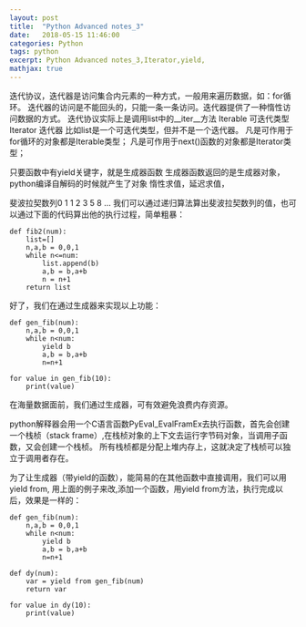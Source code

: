 ```yaml
---
layout: post
title:  "Python Advanced notes_3"
date:   2018-05-15 11:46:00
categories: Python
tags: python
excerpt: Python Advanced notes_3,Iterator,yield,
mathjax: true
---
```


迭代协议，迭代器是访问集合内元素的一种方式，一般用来遍历数据，如：for循环。
迭代器的访问是不能回头的，只能一条一条访问。迭代器提供了一种惰性访问数据的方式。
迭代协议实际上是调用list中的__iter__方法
Iterable 可迭代类型
Iterator 迭代器
比如list是一个可迭代类型，但并不是一个迭代器。
凡是可作用于for循环的对象都是Iterable类型；
凡是可作用于next()函数的对象都是Iterator类型；

只要函数中有yield关键字，就是生成器函数
生成器函数返回的是生成器对象，python编译自解码的时候就产生了对象
惰性求值，延迟求值，

斐波拉契数列0 1 1 2 3 5 8 ...
我们可以通过递归算法算出斐波拉契数列的值，也可以通过下面的代码算出他的执行过程，简单粗暴：
```
def fib2(num):
    list=[]
    n,a,b = 0,0,1
    while n<=num:
        list.append(b)
        a,b = b,a+b
        n = n+1
    return list
```
好了，我们在通过生成器来实现以上功能：
```
def gen_fib(num):
    n,a,b = 0,0,1
    while n<num:
        yield b
        a,b = b,a+b
        n=n+1

for value in gen_fib(10):
    print(value)
```
在海量数据面前，我们通过生成器，可有效避免浪费内存资源。

python解释器会用一个C语言函数PyEval_EvalFramEx去执行函数，首先会创建一个栈桢（stack frame）,在栈桢对象的上下文去运行字节码对象，当调用子函数，又会创建一个栈桢。
所有栈桢都是分配上堆内存上，这就决定了栈桢可以独立于调用者存在。

为了让生成器（带yield的函数），能简易的在其他函数中直接调用，我们可以用yield from, 用上面的例子来改,添加一个函数，用yield from方法，执行完成以后，效果是一样的：
```
def gen_fib(num):
    n,a,b = 0,0,1
    while n<num:
        yield b
        a,b = b,a+b
        n=n+1

def dy(num):
    var = yield from gen_fib(num)
    return var

for value in dy(10):
    print(value)
```
